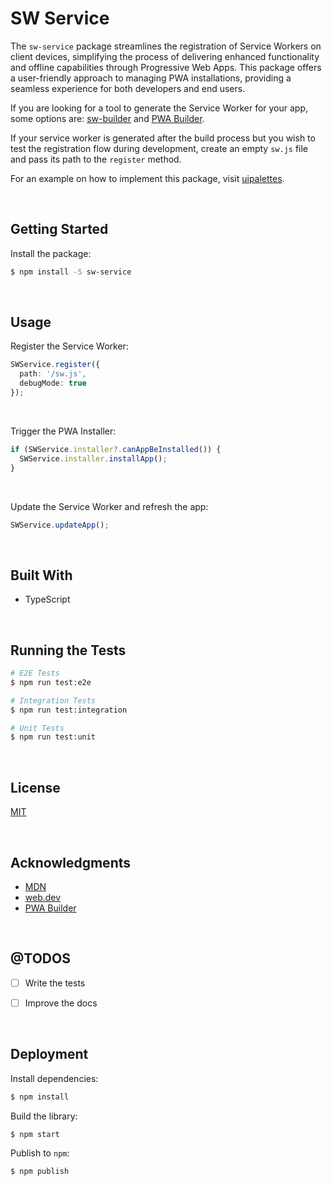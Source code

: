 # SW Service

The `sw-service` package streamlines the registration of Service Workers on client devices, simplifying the process of delivering enhanced functionality and offline capabilities through Progressive Web Apps. This package offers a user-friendly approach to managing PWA installations, providing a seamless experience for both developers and end users.

If you are looking for a tool to generate the Service Worker for your app, some options are: [sw-builder](https://github.com/jesusgraterol/sw-builder) and [PWA Builder](https://docs.pwabuilder.com/#/home/sw-intro). 

If your service worker is generated after the build process but you wish to test the registration flow during development, create an empty `sw.js` file and pass its path to the `register` method.

For an example on how to implement this package, visit [uipalettes](https://github.com/jesusgraterol/uipalettes).


</br>

## Getting Started

Install the package:
```bash
$ npm install -S sw-service
```





</br>

## Usage

Register the Service Worker:

```typescript
SWService.register({ 
  path: '/sw.js',
  debugMode: true 
});
```

<br/>

Trigger the PWA Installer:

```typescript
if (SWService.installer?.canAppBeInstalled()) {
  SWService.installer.installApp();
}
```

<br/>

Update the Service Worker and refresh the app:

```typescript
SWService.updateApp();
```

<br/>

## Built With

- TypeScript




<br/>

## Running the Tests

```bash
# E2E Tests
$ npm run test:e2e

# Integration Tests
$ npm run test:integration

# Unit Tests
$ npm run test:unit
```





<br/>

## License

[MIT](https://choosealicense.com/licenses/mit/)





<br/>

## Acknowledgments

- [MDN](https://developer.mozilla.org/en-US/)
- [web.dev](https://web.dev/)
- [PWA Builder](https://www.pwabuilder.com/)



<br/>

## @TODOS

- [ ] Write the tests
- [ ] Improve the docs





<br/>

## Deployment

Install dependencies:
```bash
$ npm install
```


Build the library:
```bash
$ npm start
```


Publish to `npm`:
```bash
$ npm publish
```
